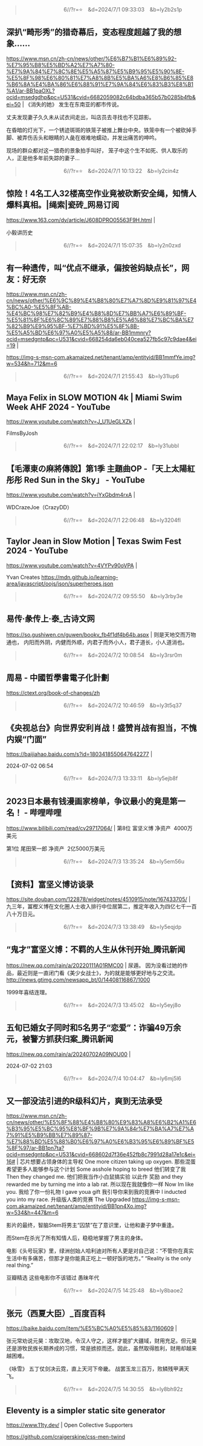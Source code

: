 
>　　　　　　　　6//?r=⭐　&d=2024/7/1 09:33:03　&b=ly2b2s1p
## 深扒“畸形秀”的猎奇幕后，变态程度超越了我的想象……
https://www.msn.cn/zh-cn/news/other/%E6%B7%B1%E6%89%92-%E7%95%B8%E5%BD%A2%E7%A7%80-%E7%9A%84%E7%8C%8E%E5%A5%87%E5%B9%95%E5%90%8E-%E5%8F%98%E6%80%81%E7%A8%8B%E5%BA%A6%E8%B6%85%E8%B6%8A%E4%BA%86%E6%88%91%E7%9A%84%E6%83%B3%E8%B1%A1/ar-BB1paOXL?ocid=msedgdhp&pc=U531&cvid=6682059082c64bdba365b57b0285b4fb&ei=50
|
《消失的她》
发生在东南亚的都市传说。

丈夫发现妻子久久未从试衣间走出，叫店员去寻找也不见踪影。

在昏暗的灯光下，一个锈迹斑斑的铁笼子被推上舞台中央。铁笼中有一个被砍掉手脚、被弄伤舌头和眼睛的人彘在艰难地蠕动，并发出痛苦的呻吟。

现场的群众都对这一猎奇的景象拍手叫好，
笼子中这个生不如死、供人取乐的人，正是他多年前失踪的妻子…

>　　　　　　　　6//?r=⭐　&d=2024/7/1 10:13:22　&b=ly2cin4z
## 惊险！4名工人32楼高空作业竟被砍断安全绳，知情人爆料真相。|绳索|瓷砖_网易订阅
https://www.163.com/dy/article/J608DPRO05563F9H.html
|

小毅讲历史

>　　　　　　　　6//?r=⭐　&d=2024/7/1 15:07:35　&b=ly2n0zxd
## 有一种遗传，叫“优点不继承，偏按爸妈缺点长”，网友：好无奈
https://www.msn.cn/zh-cn/news/other/%E6%9C%89%E4%B8%80%E7%A7%8D%E9%81%97%E4%BC%A0-%E5%8F%AB-%E4%BC%98%E7%82%B9%E4%B8%8D%E7%BB%A7%E6%89%BF-%E5%81%8F%E6%8C%89%E7%88%B8%E5%A6%88%E7%BC%BA%E7%82%B9%E9%95%BF-%E7%BD%91%E5%8F%8B-%E5%A5%BD%E6%97%A0%E5%A5%88/ar-BB1mmnry?ocid=msedgntp&pc=U531&cvid=668254da6eb040cea527fb5c97c9dae4&ei=19
|

https://img-s-msn-com.akamaized.net/tenant/amp/entityid/BB1mmfYe.img?w=534&h=712&m=6

>　　　　　　　　6//?r=⭐　&d=2024/7/1 21:55:43　&b=ly31lup6
## Maya Felix in SLOW MOTION 4k | Miami Swim Week AHF 2024 - YouTube
https://www.youtube.com/watch?v=J_U1UeGLXZk
|

FilmsByJosh

>　　　　　　　　6//?r=⭐　&d=2024/7/1 22:02:17　&b=ly31ubbl
## 【毛澤東の麻將傳說】第1季 主題曲OP -「天上太陽紅彤彤 Red Sun in the Sky」 - YouTube
https://www.youtube.com/watch?v=iYxGbdm4rxA
|

WDCrazeJoe（CrazyDD）

>　　　　　　　　6//?r=⭐　&d=2024/7/1 22:06:48　&b=ly3204fl
## Taylor Jean in Slow Motion | Texas Swim Fest 2024 - YouTube
https://www.youtube.com/watch?v=4VYPv90oVPA
|

Yvan Creates
https://mdn.github.io/learning-area/javascript/oojs/json/superheroes.json

>　　　　　　　　6//?r=⭐　&d=2024/7/2 09:55:50　&b=ly3rby3e
## 易传·彖传上·泰_古诗文网
https://so.gushiwen.cn/guwen/bookv_fb4f1df4b64b.aspx
|
则是天地交而万物通也，
内阳而外阴，内健而外顺，内君子而外小人，君子道长，小人道消也。

>　　　　　　　　6//?r=⭐　&d=2024/7/2 10:08:54　&b=ly3rsr0m
## 周易 - 中國哲學書電子化計劃
https://ctext.org/book-of-changes/zh

>　　　　　　　　6//?r=⭐　&d=2024/7/2 10:46:59　&b=ly3t5q37
## 《央视总台》向世界安利肖战！盛赞肖战有担当，不愧内娱“门面”
https://baijiahao.baidu.com/s?id=1803418550647642277
|

2024-07-02 06:54

>　　　　　　　　6//?r=⭐　&d=2024/7/3 13:33:11　&b=ly5ejb8f
## 2023日本最有钱漫画家榜单，争议最小的竟是第一名！ - 哔哩哔哩
https://www.bilibili.com/read/cv29717064/
|
第8位
富坚义博
净资产  4000万美元

第1位
尾田荣一郎
净资产  2亿5000万美元

>　　　　　　　　6//?r=⭐　&d=2024/7/3 13:35:24　&b=ly5em56u
## 【资料】富坚义博访谈录
https://site.douban.com/122878/widget/notes/4510915/note/167433705/
|
九三年，冨樫义博在文化圈人士收入排行中位居第二，推定年收入为四亿七千一百八十万日元。

>　　　　　　　　6//?r=⭐　&d=2024/7/3 13:38:49　&b=ly5eqjdp
## “鬼才”富坚义博：不羁的人生从休刊开始_腾讯新闻
https://new.qq.com/rain/a/20220111A01RMC00
|
尿遁。
因为没看过她的作品，最近则是一直闭门看《美少女战士》，为的就是能够更好地与之交流。
http://inews.gtimg.com/newsapp_bt/0/14408116867/1000

1999年喜结连理。

>　　　　　　　　6//?r=⭐　&d=2024/7/3 13:45:02　&b=ly5eyj8o
## 五旬已婚女子同时和5名男子“恋爱”：诈骗49万余元，被警方抓获归案_腾讯新闻
https://new.qq.com/rain/a/20240702A09NOU00
|

2024-07-02 21:03

>　　　　　　　　6//?r=⭐　&d=2024/7/4 10:04:47　&b=ly6mj5l6
## 又一部没法引进的R级科幻片，爽到无法承受
https://www.msn.cn/zh-cn/news/other/%E5%8F%88%E4%B8%80%E9%83%A8%E6%B2%A1%E6%B3%95%E5%BC%95%E8%BF%9B%E7%9A%84r%E7%BA%A7%E7%A7%91%E5%B9%BB%E7%89%87-%E7%88%BD%E5%88%B0%E6%97%A0%E6%B3%95%E6%89%BF%E5%8F%97/ar-BB1pn7ta?ocid=msedgntp&pc=U531&cvid=668602d7f36e452fb8c7991d28a17e1c&ei=16#
|
芯片想要占领身体的主导权
One more citizen taking up oxygen.
那些混蛋希望更多人能够参与这个计划
Some asshole hoping to breed
他们转变了我
Then they changed me.
他们把我当作小白鼠搞实验 以此作 奖励
and they rewarded me by turning me into a lab rat.
所以现在我就像你一样
Now Im like you.
我给了你一份礼物
I gave youa gift
我引导你来到我的竞赛中
l inducted you into my race.
升级版人类的竞赛
The Upgraded
https://img-s-msn-com.akamaized.net/tenant/amp/entityid/BB1pn4Xo.img?w=534&h=447&m=6

影片的最终，智脑Stem将男主“囚禁”在了意识里，让他和妻子梦中重逢。

而Stem在杀光了所有知情人后，稳稳地掌握了男主的身体。

电影《头号玩家》里，绿洲创始人哈利迪对所有人更是对自己说：“不管你在真实生活中有多痛苦，但那才是你能真正吃上一顿好饭的地方。”
“Reality is the only real thing.”

豆瓣精选
这些电影你不该错过
愚昧年代

>　　　　　　　　6//?r=⭐　&d=2024/7/5 14:25:48　&b=ly8baoe2
## 张元（西夏大臣）_百度百科
https://baike.baidu.com/item/%E5%BC%A0%E5%85%83/1160609
|

张元常劝说元昊：攻取汉地，令汉人守之，这样才能扩大疆域，财用充足。但元昊还是游牧民族长期养成的习惯，常是掳掠而还。因此，虽然取得胜利，财用却越来越困难。

《咏雪》
五丁仗剑决云霓，直上天河下帝畿。
战罢玉龙三百万，败鳞残甲满天飞。

>　　　　　　　　6//?r=⭐　&d=2024/7/5 14:30:55　&b=ly8bh92z
## Eleventy is a simpler static site generator
https://www.11ty.dev/
|
Open Collective Supporters

https://github.com/craigerskine/css-men-twind
